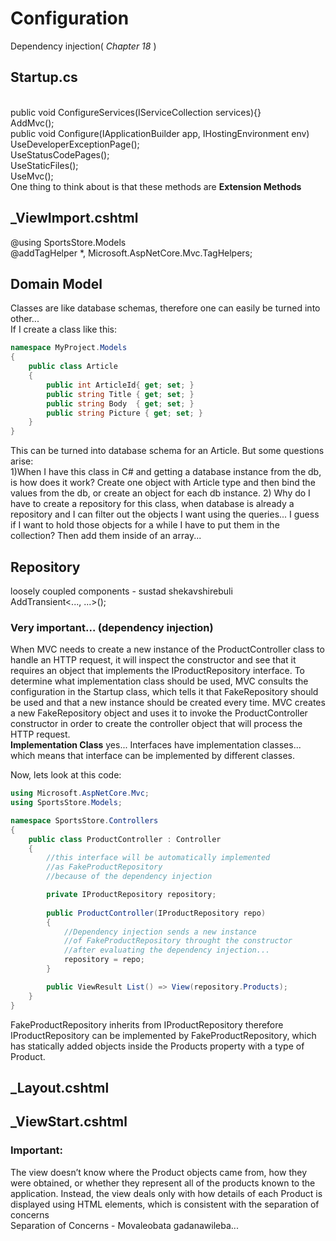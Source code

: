 # Configuration
Dependency injection( <i> Chapter 18 </i> )

## Startup.cs
<br/>
public void ConfigureServices(IServiceCollection services){}
<br/>
AddMvc();
<br/>
public void Configure(IApplicationBuilder app, IHostingEnvironment env)
<br/>
UseDeveloperExceptionPage();
<br/>
UseStatusCodePages();
<br/>
UseStaticFiles();
<br/>
UseMvc();
<br/>
One thing to think about is that these methods are <b>Extension Methods</b>

## _ViewImport.cshtml
@using SportsStore.Models
<br/>
@addTagHelper *, Microsoft.AspNetCore.Mvc.TagHelpers;

## Domain Model
Classes are like database schemas, therefore one can easily be turned into 
other...
<br/>
If I create a class like this:
```C#
namespace MyProject.Models
{
	public class Article
	{
		public int ArticleId{ get; set; }
		public string Title { get; set; }
		public string Body  { get; set; }
		public string Picture { get; set; }
	}	
}
```

This can be turned into database schema for an Article.
But some questions arise:<br/>
1)When I have this class in C#  and getting a database instance from 
the db, is how does it work? Create one object with Article type and then
bind the values from the db, or create an object for each db instance. 
2) Why do I have to create a repository for this class, when database is
already a repository and I can filter out the objects I want using the
queries... I guess if I want to hold those objects for a while I have to
put them in the collection? Then add them inside of an array...

## Repository
loosely coupled components - sustad shekavshirebuli
<br/>
AddTransient<..., ...>();
<br/>
### Very important... (dependency injection)
When MVC needs to create a new instance of the ProductController class to handle an HTTP request,
it will inspect the constructor and see that it requires an object that implements the IProductRepository
interface. To determine what implementation class should be used, MVC consults the configuration in
the Startup class, which tells it that FakeRepository should be used and that a new instance should be
created every time. MVC creates a new FakeRepository object and uses it to invoke the ProductController
constructor in order to create the controller object that will process the HTTP request.
<br/>
<b>Implementation Class</b> yes... Interfaces have implementation classes...
which means that interface can be implemented by different classes.

Now, lets look at this code:
```C#
using Microsoft.AspNetCore.Mvc;
using SportsStore.Models;

namespace SportsStore.Controllers
{
	public class ProductController : Controller
	{
		//this interface will be automatically implemented
		//as FakeProductRepository
		//because of the dependency injection

		private IProductRepository repository;
	        
		public ProductController(IProductRepository repo)
		{
			//Dependency injection sends a new instance
			//of FakeProductRepository throught the constructor
			//after evaluating the dependency injection...
			repository = repo;	
		}

		public ViewResult List() => View(repository.Products);
	}
}
```

FakeProductRepository inherits from IProductRepository therefore
IProductRepository can be implemented by FakeProductRepository, which has
statically added objects inside the Products property with a type of Product.

## _Layout.cshtml


## _ViewStart.cshtml


### Important:
The view doesn’t know where the Product objects came from, how they were obtained, or whether
they represent all of the products known to the application. Instead, the view deals only with how details of
each Product is displayed using HTML elements, which is consistent with the separation of concerns
<br/>
Separation of Concerns - Movaleobata gadanawileba...



